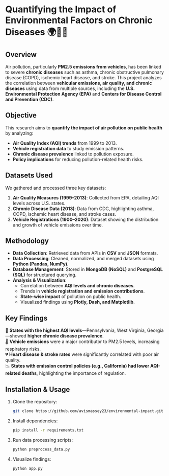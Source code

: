 
# **Quantifying the Impact of Environmental Factors on Chronic Diseases** 🌍🚗💨

## **Overview**
Air pollution, particularly **PM2.5 emissions from vehicles**, has been linked to severe **chronic diseases** such as asthma, chronic obstructive pulmonary disease (COPD), ischemic heart disease, and stroke. This project analyzes the correlation between **vehicular emissions, air quality, and chronic diseases** using data from multiple sources, including the **U.S. Environmental Protection Agency (EPA)** and **Centers for Disease Control and Prevention (CDC)**.

## **Objective**
This research aims to **quantify the impact of air pollution on public health** by analyzing:
- **Air Quality Index (AQI) trends** from 1999 to 2013.
- **Vehicle registration data** to study emission patterns.
- **Chronic disease prevalence** linked to pollution exposure.
- **Policy implications** for reducing pollution-related health risks.

## **Datasets Used**
We gathered and processed three key datasets:
1. **Air Quality Measures (1999–2013)**: Collected from EPA, detailing AQI levels across U.S. states.
2. **Chronic Disease Data (2013)**: Data from CDC, highlighting asthma, COPD, ischemic heart disease, and stroke cases.
3. **Vehicle Registrations (1900–2020)**: Dataset showing the distribution and growth of vehicle emissions over time.

## **Methodology**
- **Data Collection**: Retrieved data from APIs in **CSV** and **JSON** formats.
- **Data Processing**: Cleaned, normalized, and merged datasets using **Python (Pandas, NumPy)**.
- **Database Management**: Stored in **MongoDB (NoSQL)** and **PostgreSQL (SQL)** for structured querying.
- **Analysis & Visualization**:
  - Correlation between **AQI levels and chronic diseases**.
  - Trends in **vehicle registration and emission contributions**.
  - **State-wise impact** of pollution on public health.
  - Visualized findings using **Plotly, Dash, and Matplotlib**.

## **Key Findings**
🚗 **States with the highest AQI levels**—Pennsylvania, West Virginia, Georgia—showed **higher chronic disease prevalence**.  
🌡️ **Vehicle emissions** were a major contributor to PM2.5 levels, increasing respiratory risks.  
💔 **Heart disease & stroke rates** were significantly correlated with poor air quality.  
📉 **States with emission control policies (e.g., California) had lower AQI-related deaths**, highlighting the importance of regulation.  

## **Installation & Usage**
1. Clone the repository:
   ```bash
   git clone https://github.com/avismassey23/environmental-impact.git
   ```
2. Install dependencies:
   ```bash
   pip install -r requirements.txt
   ```
3. Run data processing scripts:
   ```bash
   python preprocess_data.py
   ```
4. Visualize findings:
   ```bash
   python app.py
   ```
